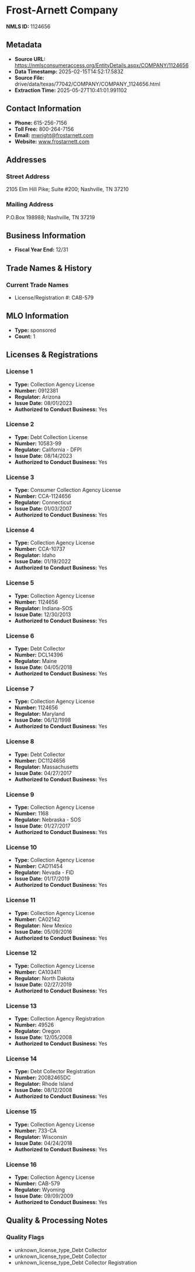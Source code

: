 # Frost-Arnett Company

**NMLS ID:** 1124656

## Metadata
- **Source URL:** https://nmlsconsumeraccess.org/EntityDetails.aspx/COMPANY/1124656
- **Data Timestamp:** 2025-02-15T14:52:17.583Z
- **Source File:** drive/data/texas/77042/COMPANY/COMPANY_1124656.html
- **Extraction Time:** 2025-05-27T10:41:01.991102

## Contact Information
- **Phone:** 615-256-7156
- **Toll Free:** 800-264-7156
- **Email:** mwright@frostarnett.com
- **Website:** www.frostarnett.com

## Addresses
### Street Address
2105 Elm Hill Pike; Suite #200; Nashville, TN 37210

### Mailing Address
P.O.Box 198988; Nashville, TN 37219

## Business Information
- **Fiscal Year End:** 12/31

## Trade Names & History
### Current Trade Names
- License/Registration #: CAB-579

## MLO Information
- **Type:** sponsored
- **Count:** 1

## Licenses & Registrations

### License 1
- **Type:** Collection Agency License
- **Number:** 0912381
- **Regulator:** Arizona
- **Issue Date:** 08/01/2023
- **Authorized to Conduct Business:** Yes

### License 2
- **Type:** Debt Collection License
- **Number:** 10583-99
- **Regulator:** California - DFPI
- **Issue Date:** 08/14/2023
- **Authorized to Conduct Business:** Yes

### License 3
- **Type:** Consumer Collection Agency License
- **Number:** CCA-1124656
- **Regulator:** Connecticut
- **Issue Date:** 01/03/2007
- **Authorized to Conduct Business:** Yes

### License 4
- **Type:** Collection Agency License
- **Number:** CCA-10737
- **Regulator:** Idaho
- **Issue Date:** 01/19/2022
- **Authorized to Conduct Business:** Yes

### License 5
- **Type:** Collection Agency License
- **Number:** 1124656
- **Regulator:** Indiana-SOS
- **Issue Date:** 12/30/2013
- **Authorized to Conduct Business:** Yes

### License 6
- **Type:** Debt Collector
- **Number:** DCL14396
- **Regulator:** Maine
- **Issue Date:** 04/05/2018
- **Authorized to Conduct Business:** Yes

### License 7
- **Type:** Collection Agency License
- **Number:** 1124656
- **Regulator:** Maryland
- **Issue Date:** 06/12/1998
- **Authorized to Conduct Business:** Yes

### License 8
- **Type:** Debt Collector
- **Number:** DC1124656
- **Regulator:** Massachusetts
- **Issue Date:** 04/27/2017
- **Authorized to Conduct Business:** Yes

### License 9
- **Type:** Collection Agency License
- **Number:** 1168
- **Regulator:** Nebraska - SOS
- **Issue Date:** 01/27/2017
- **Authorized to Conduct Business:** Yes

### License 10
- **Type:** Collection Agency License
- **Number:** CAD11454
- **Regulator:** Nevada - FID
- **Issue Date:** 01/17/2019
- **Authorized to Conduct Business:** Yes

### License 11
- **Type:** Collection Agency License
- **Number:** CA02142
- **Regulator:** New Mexico
- **Issue Date:** 05/09/2016
- **Authorized to Conduct Business:** Yes

### License 12
- **Type:** Collection Agency License
- **Number:** CA103411
- **Regulator:** North Dakota
- **Issue Date:** 02/27/2019
- **Authorized to Conduct Business:** Yes

### License 13
- **Type:** Collection Agency Registration
- **Number:** 49526
- **Regulator:** Oregon
- **Issue Date:** 12/05/2008
- **Authorized to Conduct Business:** Yes

### License 14
- **Type:** Debt Collector Registration
- **Number:** 20082465DC
- **Regulator:** Rhode Island
- **Issue Date:** 08/12/2008
- **Authorized to Conduct Business:** Yes

### License 15
- **Type:** Collection Agency License
- **Number:** 733-CA
- **Regulator:** Wisconsin
- **Issue Date:** 04/24/2018
- **Authorized to Conduct Business:** Yes

### License 16
- **Type:** Collection Agency License
- **Number:** CAB-579
- **Regulator:** Wyoming
- **Issue Date:** 09/09/2009
- **Authorized to Conduct Business:** Yes

## Quality & Processing Notes
### Quality Flags
- unknown_license_type_Debt Collector
- unknown_license_type_Debt Collector
- unknown_license_type_Debt Collector Registration
